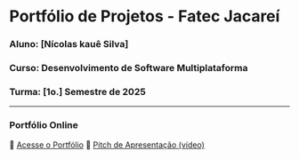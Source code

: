 
# Portfólio de Projetos - Fatec Jacareí
### Aluno: [Nícolas kauê Silva]
### Curso: Desenvolvimento de Software Multiplataforma
### Turma: [1o.] Semestre de 2025
 
---

### Portfólio Online  
🔗 [Acesse o Portfólio](LINK_PARA_PORTFOLIO)
🎤 [Pitch de Apresentação (vídeo)](LINK_PARA_VIDEO_NO_TEAMS)